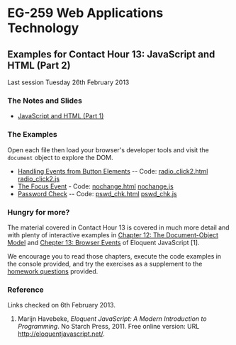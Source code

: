 # EG-259 Web Applications Technology

## Examples for Contact Hour 13: JavaScript and HTML (Part 2)

Last session Tuesday 26th February 2013

### The Notes and Slides

* [JavaScript and HTML (Part 1)](http://www.cpjobling.me/dokuwiki/eg-259:lecture9)


### The Examples

Open each file then load your browser's developer tools and visit the <code>document</code> object to explore the DOM.

* [Handling Events from Button Elements](radio_click2.html) -- Code: [radio_click2.html](https://github.com/cpjobling/eg-259-vm/blob/master/web/eg-259/examples/lecture9/radio_click2.html) [radio_click2.js](https://github.com/cpjobling/eg-259-vm/blob/master/web/eg-259/examples/lecture9/radio_click2.js)
* [The Focus Event](nochange.html) - Code: [nochange.html](https://github.com/cpjobling/eg-259-vm/blob/master/web/eg-259/examples/lecture9/nochange.html) [nochange.js](https://github.com/cpjobling/eg-259-vm/blob/master/web/eg-259/examples/lecture9/nochange.js)
* [Password Check](pswd_chk.html) -- Code: [pswd_chk.html](https://github.com/cpjobling/eg-259-vm/blob/master/web/eg-259/examples/lecture9/pswd_chk.html) [pswd_chk.js](https://github.com/cpjobling/eg-259-vm/blob/master/web/eg-259/examples/lecture9/pswd_chk.js)

### Hungry for more?

The material covered in Contact Hour 13 is covered in much more detail and with plenty of interactive examples in [Chapter 12: The Document-Object Model](http://eloquentjavascript.net/chapter12.html) and [Chepter 13: Browser Events](http://eloquentjavascript.net/chapter12.html) of Eloquent JavaScript [1].

We encourage you to read those chapters, execute the code examples in the console provided, and try the exercises as a supplement to the [homework questions](http://www.cpjobling.me/dokuwiki/eg-259:homework:11) provided.

### Reference

Links checked on 6th February 2013.

1. Marijn Havebeke, *Eloquent JavaScript: A Modern Introduction to Programming*. No Starch Press, 2011. Free online version: URL <http://eloquentjavascript.net/>.
